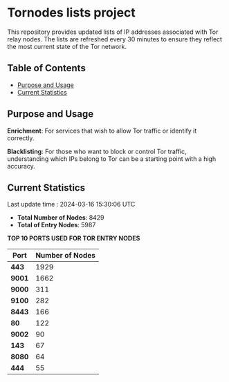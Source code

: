 # Tornodes lists project

This repository provides updated lists of IP addresses associated with Tor relay nodes. The lists are refreshed every 30 minutes to ensure they reflect the most current state of the Tor network.

## Table of Contents

- [Purpose and Usage](#purpose-and-usage)
- [Current Statistics](#current-statistics)


## Purpose and Usage

**Enrichment**: For services that wish to allow Tor traffic or identify it correctly.

**Blacklisting**: For those who want to block or control Tor traffic, understanding which IPs belong to Tor can be a starting point with a high accuracy.

## Current Statistics

Last update time : 2024-03-16 15:30:06 UTC

- **Total Number of Nodes**: 8429
- **Total of Entry Nodes**: 5987

**TOP 10 PORTS USED FOR TOR ENTRY NODES**

| **Port** | **Number of Nodes** |
|------|-----------------|
| **443**   | 1929  |
| **9001**   | 1662  |
| **9000**   | 311  |
| **9100**   | 282  |
| **8443**   | 166  |
| **80**   | 122  |
| **9002**   | 90  |
| **143**   | 67  |
| **8080**   | 64  |
| **444**   | 55  |

